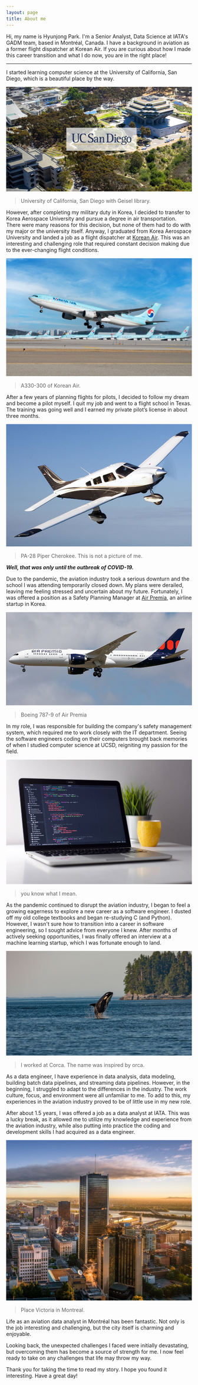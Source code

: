 ```yaml
---
layout: page
title: About me
---
```


Hi, my name is Hyunjong Park. I'm a Senior Analyst, Data Science at IATA's GADM team, based in Montréal, Canada. I have a background in aviation as a former flight dispatcher at Korean Air. If you are curious about how I made this career transition and what I do now, you are in the right place!

---

I started learning computer science at the University of California, San Diego, which is a beautiful place by the way.

![University of California, San Diego with Geisel library. ](/assets/images/ucsd.png)

> University of California, San Diego with Geisel library.

However, after completing my military duty in Korea, I decided to transfer to Korea Aerospace University and pursue a degree in air transportation. There were many reasons for this decision, but none of them had to do with my major or the university itself. Anyway, I graduated from Korea Aerospace University and landed a job as a flight dispatcher at [Korean Air](https://www.koreanair.com/). This was an interesting and challenging role that required constant decision making due to the ever-changing flight conditions.

![A330-300 of Korean Air.](/assets/images/koreanair.png)

> A330-300 of Korean Air.

After a few years of planning flights for pilots, I decided to follow my dream and become a pilot myself. I quit my job and went to a flight school in Texas. The training was going well and I earned my private pilot’s license in about three months.

![PA-28 Piper Cherokee. The guy in the plane is not me.](/assets/images/cherokee.png)

> PA-28 Piper Cherokee. This is not a picture of me.

**_Well, that was only until the outbreak of COVID-19._**


Due to the pandemic, the aviation industry took a serious downturn and the school I was attending temporarily closed down. My plans were derailed, leaving me feeling stressed and uncertain about my future. Fortunately, I was offered a position as a Safety Planning Manager at [Air Premia](https://airpremia.com/), an airline startup in Korea.

![Boeing 787-9 of Air Premia](/assets/images/airpremia.png)

> Boeing 787-9 of Air Premia

In my role, I was responsible for building the company's safety management system, which required me to work closely with the IT department. Seeing the software engineers coding on their computers brought back memories of when I studied computer science at UCSD, reigniting my passion for the field.

![you know what I mean.](/assets/images/macbook.png)

> you know what I mean.

As the pandemic continued to disrupt the aviation industry, I began to feel a growing eagerness to explore a new career as a software engineer. I dusted off my old college textbooks and began re-studying C (and Python). However, I wasn't sure how to transition into a career in software engineering, so I sought advice from everyone I knew. After months of actively seeking opportunities, I was finally offered an interview at a machine learning startup, which I was fortunate enough to land.

![orca](/assets/images/orca.png)

> I worked at Corca. The name was inspired by orca.

As a data engineer, I have experience in data analysis, data modeling, building batch data pipelines, and streaming data pipelines. However, in the beginning, I struggled to adapt to the differences in the industry. The work culture, focus, and environment were all unfamiliar to me. To add to this, my experiences in the aviation industry proved to be of little use in my new role.

After about 1.5 years, I was offered a job as a data analyst at IATA. This was a lucky break, as it allowed me to utilize my knowledge and experience from the aviation industry, while also putting into practice the coding and development skills I had acquired as a data engineer.

![Tour de La Bourse](/assets/images/tourdelabourse.jpg)

> Place Victoria in Montreal.

Life as an aviation data analyst in Montréal has been fantastic. Not only is the job interesting and challenging, but the city itself is charming and enjoyable.

Looking back, the unexpected challenges I faced were initially devastating, but overcoming them has become a source of strength for me. I now feel ready to take on any challenges that life may throw my way.

Thank you for taking the time to read my story. I hope you found it interesting. Have a great day!